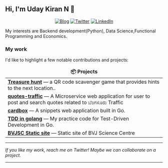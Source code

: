 ## Hi, I'm Uday Kiran N 👋

<p align="center">
  <a href="https://udaycruise2903.github.io/" target="_blank"><img alt="Blog" src="https://img.shields.io/badge/Blog-ffc107.svg?&style=for-the-badge&logo=html5&logoColor=black" /></a>
  <a href="https://twitter.com/intent/follow?screen_name=neoatnebula&tw_p=followbutton" target="_blank"><img alt="Twitter" src="https://img.shields.io/badge/twitter-%231DA1F2.svg?&style=for-the-badge&logo=twitter&logoColor=white" /></a>
  <a href="https://www.linkedin.com/in/uday-kiran-n-ab1874157/" target="_blank"><img alt="LinkedIn" src="https://img.shields.io/badge/linkedin-%230077B5.svg?&style=for-the-badge&logo=linkedin&logoColor=white" /></a>

My interests are Backend development(Python), Data Science,Functional Programming and Economics.

### My work

I'd like to highlight a few notable contributions and projects:

<table>
  <thead align="center">
    <tr border: none;>
      <td><b>📦 Projects</b></td>
    </tr>
  </thead>
  <tbody>
    <tr>
      <td><a href="https://github.com/udaycruise2903/treasurehunt-bvj"><b>Treasure hunt</b></a> — a QR code scavenger game that provides hints to the next location..</td>
    </tr>
    <tr>
      <td><a href="https://github.com/udaycruise2903/quotes-traffic"><b>
quotes-traffic</b></a> — A Microservice web application for user to post and search quotes related to ಬೆಂಗಳೂರು Traffic</td>
    </tr>
    <tr>
      <td><a href="https://github.com/udaycruise2903/cardbox"><b>cardbox</b></a> — A snippets web application built in Go.</td>
    </tr>
    <tr>
      <td><a href="https://github.com/udaycruise2903/tdd_in_go"><b>TDD in golang</b></a> — My practice code for Test-Driven Development in Go.</td>
    <tr>
            <td><a href="https://github.com/bvjsciencecentre/bvjsc-site"><b>BVJSC Static site</b></a> — Static site of BVJ Science Centre</td>
    </tr>

  </tbody>
</table>

---

<i>If you like my work, reach me on Twitter! Maybe we can collaborate on a project.</i>

---
